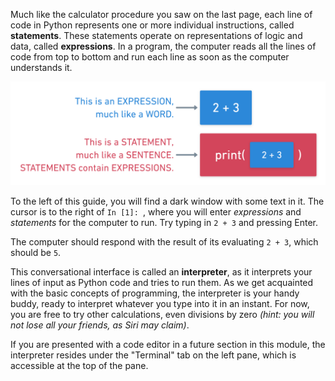 Much like the calculator procedure you saw on the last page, each line of code in Python represents one or more individual instructions, called **statements**. These statements operate on representations of logic and data, called **expressions**. In a program, the computer reads all the lines of code from top to bottom and run each line as soon as the computer understands it.

![Statements vs Expressions](.guides/images/statements-expressions.png)

To the left of this guide, you will find a dark window with some text in it. The cursor is to the right of `In [1]: `, where you will enter _expressions_ and _statements_ for the computer to run. Try typing in `2 + 3` and pressing Enter.

The computer should respond with the result of its evaluating `2 + 3`, which should be `5`.

This conversational interface is called an **interpreter**, as it interprets your lines of input as Python code and tries to run them. As we get acquainted with the basic concepts of programming, the interpreter is your handy buddy, ready to interpret whatever you type into it in an instant. For now, you are free to try other calculations, even divisions by zero _(hint: you will not lose all your friends, as Siri may claim)_.

If you are presented with a code editor in a future section in this module, the interpreter resides under the "Terminal" tab on the left pane, which is accessible at the top of the pane.